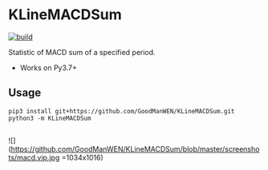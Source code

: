 # KLineMACDSum
[![build](https://github.com/GoodManWEN/KLineMACDSum/workflows/Build/badge.svg)](https://github.com/GoodManWEN/KLineMACDSum/actions?query=workflow%3ABuild)

Statistic of MACD sum of a specified period.
- Works on Py3.7+


## Usage
```
pip3 install git+https://github.com/GoodManWEN/KLineMACDSum.git
python3 -m KLineMACDSum
```

## 
![](https://github.com/GoodManWEN/KLineMACDSum/blob/master/screenshots/macd.vip.jpg =1034x1016)
